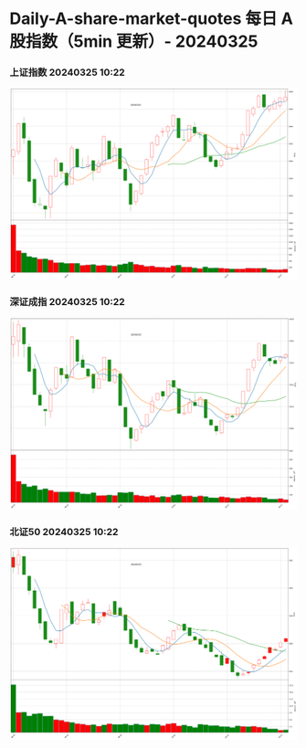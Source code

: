 
# Daily-A-share-market-quotes 每日 A 股指数（5min 更新）- 20240325

### 上证指数 20240325 10:22
![](./fig/2024/3/20240325-sh000001.png)

### 深证成指 20240325 10:22
![](./fig/2024/3/20240325-sz399001.png)

### 北证50 20240325 10:22
![](./fig/2024/3/20240325-bj899050.png)
